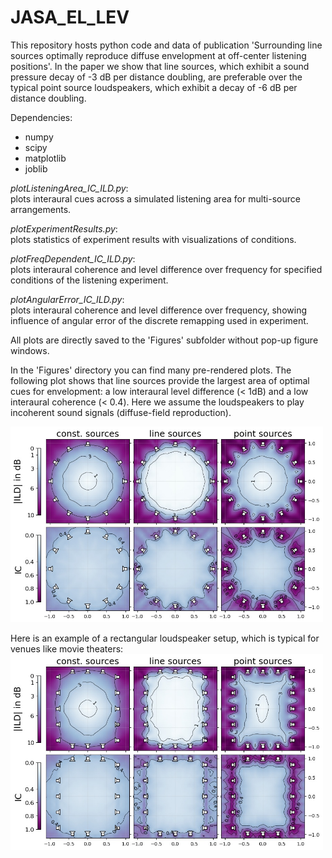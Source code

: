 # JASA_EL_LEV
This repository hosts python code and data of publication 'Surrounding line sources optimally reproduce diffuse envelopment at off-center listening positions'. In the paper we show that line sources, which exhibit a sound pressure decay of -3 dB per distance doubling, are preferable over the typical point source loudspeakers, which exhibit a decay of -6 dB per distance doubling.

Dependencies:
* numpy
* scipy
* matplotlib
* joblib
  
  
*plotListeningArea_IC_ILD.py*:  
plots interaural cues across a simulated listening area for multi-source arrangements. 

*plotExperimentResults.py*:  
plots statistics of experiment results with visualizations of conditions.  
  
*plotFreqDependent_IC_ILD.py*:  
plots interaural coherence and level difference over frequency for specified conditions of the listening experiment.  
  
*plotAngularError_IC_ILD.py*:  
plots interaural coherence and level difference over frequency, showing influence of angular error of the discrete remapping used in experiment.  
  
All plots are directly saved to the 'Figures' subfolder without pop-up figure windows.

In the 'Figures' directory you can find many pre-rendered plots. The following plot shows that line sources provide the largest area of optimal cues for envelopment: a low interaural level difference (< 1dB) and a low interaural coherence (< 0.4). Here we assume the loudspeakers to play incoherent sound signals (diffuse-field reproduction).

<img src="/Figures/ListeningArea_IC_ILD/12LS_sweet_area_ERB.jpg" alt="drawing" width="500"/>

Here is an example of a rectangular loudspeaker setup, which is typical for venues like movie theaters:
<img src="/Figures/ListeningArea_IC_ILD/RECT_80wide100long_16LS_sweet_area_ERB.jpg" alt="drawing" width="500"/>
